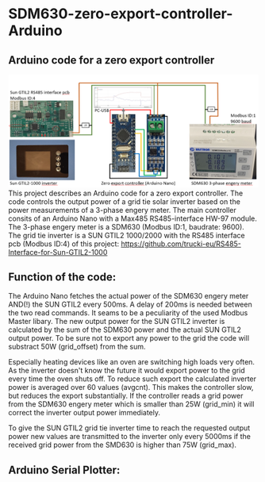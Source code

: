 # SDM630-zero-export-controller-Arduino
Arduino code for a zero export controller
---------------------------------------------------------
![Overview](/assets/images/ZeroExportController_Overview.PNG)
This project describes an Arduino code for a zero export controller. The code controls the output power of a grid tie solar inverter based on the power measurements of a 3-phase engery meter. 
The main controller consits of an Arduino Nano with a Max485 RS485-interface HW-97 module. The 3-phase engery meter is a SDM630 (Modbus ID:1, baudrate: 9600). The grid tie inverter is a SUN GTIL2 1000/2000 with the RS485 interface pcb (Modbus ID:4) of this project: https://github.com/trucki-eu/RS485-Interface-for-Sun-GTIL2-1000

Function of the code:
---------------------
The Arduino Nano fetches the actual power of the SDM630 engery meter AND(!) the SUN GTIL2 every 500ms. A delay of 200ms is needed between the two read commands. It seams to be a peculiarity of the used Modbus Master libary. The new output power for the SUN GTIL2 inverter is calculated by the sum of the SDM630 power and the actual SUN GTIL2 output power. To be sure not to export any power to the grid the code will substract 50W (grid_offset) from the sum.

Especially heating devices like an oven are switching high loads very often. As the inverter doesn't know the future it would export power to the grid every time the oven shuts off. To reduce such export the calculated inverter power is averaged over 60 values (avgcnt). This makes the controller slow, but reduces the export substantially. If the controller reads a grid power from the SDM630 engery meter which is smaller than 25W (grid_min) it will correct the inverter output power immediately.

To give the SUN GTIL2 grid tie inverter time to reach the requested output power new values are transmitted to the inverter only every 5000ms if the received grid power from the SMD630 is higher than 75W (grid_max).

Arduino Serial Plotter:
-----------------------


